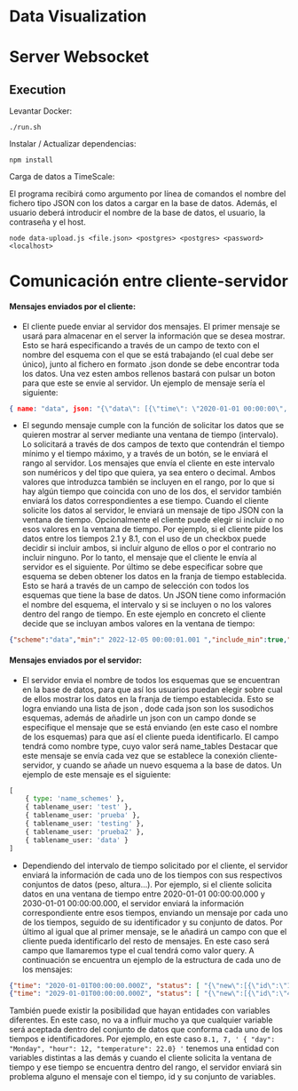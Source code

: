 # Data Visualization

# Server Websocket

## Execution

Levantar Docker:

```
./run.sh
```

Instalar / Actualizar dependencias:
```
npm install
```

Carga de datos a TimeScale:

El programa recibirá como argumento por línea de comandos el nombre del fichero tipo JSON con los datos a cargar en la base de datos. Además, el usuario deberá introducir el nombre de la base de datos, el usuario, la contraseña y el host.

```
node data-upload.js <file.json> <postgres> <postgres> <password> <localhost>
```

# Comunicación entre cliente-servidor

#### Mensajes enviados por el cliente:

- El cliente puede enviar al servidor dos mensajes. El primer mensaje se usará para almacenar en el server la información que se desea mostrar. Esto se hará especificando a través de un campo de texto con el nombre del esquema con el que se está trabajando (el cual debe ser único), junto al fichero en formato .json donde se debe encontrar toda los datos. Una vez esten ambos rellenos bastará con pulsar un boton para que este se envie al servidor.
Un ejemplo de mensaje sería el siguiente:

```json
{ name: "data", json: "{\"data\": [{\"time\": \"2020-01-01 00:00:00\", \"status\": [{\"new\": [{\"id\": \"1\", \"value\": {\"peso\": 82, \"altura\": 90}}, {\"id\": \"2\", \"value\": {\"peso\": 41, \"altura\": 82}}, {\"id\": \"3\", \"value\": {\"peso\": 49, \"altura\": 76}}]}]}, {\"time\": \"2029-01-01 00:00:00\", \"status\": [{\"new\": [{\"id\": \"4\", \"value\": {\"peso\": 3, \"altura\": 59}}], \"delete\": [{\"id\": \"1\", \"value\": {\"peso\": 10, \"altura\": 19}}]}]}]}" }
```


- El segundo mensaje cumple con la función de solicitar los datos que se quieren mostrar al server mediante una ventana de tiempo (intervalo). Lo solicitará a través de dos campos de texto que contendrán el tiempo mínimo y el tiempo máximo, y a través de un botón, se le enviará el rango al servidor. Los mensajes que envía el cliente en este intervalo son numéricos y del tipo que quiera, ya sea entero o decimal. Ambos valores que introduzca también se incluyen en el rango, por lo que si hay algún tiempo que coincida con uno de los dos, el servidor también enviará los datos correspondientes a ese tiempo. Cuando el cliente solicite los datos al servidor, le enviará un mensaje de tipo JSON con la ventana de tiempo. Opcionalmente el cliente puede elegir si incluir o no esos valores en la ventana de tiempo. Por ejemplo, si el cliente pide los datos entre los tiempos 2.1 y 8.1, con el uso de un checkbox puede decidir si incluir ambos, si incluir alguno de ellos o por el contrario no incluir ninguno. Por lo tanto, el mensaje que el cliente le envía al servidor es el siguiente. Por último se debe especificar sobre que esquema se deben obtener los datos en la franja de tiempo establecida. Esto se hará a través de un campo de selección con todos los esquemas que tiene la base de datos. Un JSON tiene como información el nombre del esquema, el intervalo y si se incluyen o no los valores dentro del rango de tiempo. En este ejemplo en concreto el cliente decide que se incluyan ambos valores en la ventana de tiempo:
```json
{"scheme":"data","min":" 2022-12-05 00:00:01.001 ","include_min":true,"max":" 2030-12-05 00:00:01.001 ","include_max":false}
```

#### Mensajes enviados por el servidor:

- El servidor envia el nombre de todos los esquemas que se encuentran en la base de datos, para que así los usuarios puedan elegir sobre cual de ellos mostrar los datos en la franja de tiempo establecida. Esto se logra enviando una lista de json , dode cada json son los susodichos esquemas, además de añadirle un json con un campo donde se especifique el mensaje que se está enviando (en este caso el nombre de los esquemas) para que así el cliente pueda identificarlo. El campo tendrá como nombre type, cuyo valor será name_tables Destacar que este mensaje se envía cada vez que se establece la conexión cliente-servidor, y cuando se añade un nuevo esquema a la base de datos.
Un ejemplo de este mensaje es el siguiente:
```python
[
    { type: 'name_schemes' },
    { tablename_user: 'test' },
    { tablename_user: 'prueba' },
    { tablename_user: 'testing' },
    { tablename_user: 'prueba2' },
    { tablename_user: 'data' }
]
```

- Dependiendo del intervalo de tiempo solicitado por el cliente, el servidor enviará la información de cada uno de los tiempos con sus respectivos conjuntos de datos (peso, altura...). Por ejemplo, si el cliente solicita datos en una ventana de tiempo entre 2020-01-01 00:00:00.000 y 2030-01-01 00:00:00.000, el servidor enviará la información correspondiente entre esos tiempos, enviando un mensaje por cada uno de los tiempos, seguido de su identificador y su conjunto de datos. Por último al igual que al primer mensaje, se le añadirá un campo con que el cliente pueda identificarlo del resto de mensajes. En este caso será campo que llamaremos type el cual tendrá como valor query. A continuación se encuentra un ejemplo de la estructura de cada uno de los mensajes:

```json
{"time": "2020-01-01T00:00:00.000Z", "status": [ "{\"new\":[{\"id\":\"1\",\"value\":{\"peso\":82,\"altura\":90}},{\"id\":\"2\",\"value\":{\"peso\":41,\"altura\":82}},{\"id\":\"3\",\"value\":{\"peso\":49,\"altura\":76}}]}" ], "type": "query" }
{"time": "2029-01-01T00:00:00.000Z", "status": [ "{\"new\":[{\"id\":\"4\",\"value\":{\"peso\":3,\"altura\":59}}],\"delete\":[{\"id\":\"1\",\"value\":{\"peso\":10,\"altura\":19}}]}" ], "type": "query" } 
```

También puede existir la posibilidad que hayan entidades con variables diferentes. En este caso, no va a influir mucho ya que cualquier variable será aceptada dentro del conjunto de datos que conforma cada uno de los tiempos e identificadores. Por ejemplo, en este caso ``` 8.1, 7, ' { "day": "Monday", "hour": 12, "temperature": 22.0} ' ``` tenemos una entidad con variables distintas a las demás y cuando el cliente solicita la ventana de tiempo y ese tiempo se encuentra dentro del rango, el servidor enviará sin problema alguno el mensaje con el tiempo, id y su conjunto de variables.
<!-- 
Además, puede existir la posibilidad que en el mismo instante de tiempo, se reciban datos de diferentes entidades. El servidor enviará esos datos, de uno en uno, enviando un mensaje por tiempo con su entidad y sus variables correspondientes.

- Cuando el cliente empiece a recibir los datos, llegará un momento en el que se debe dar cuenta que la transferencia por parte del servidor ha terminado. Por lo tanto, cuando el servidor termine de enviar los datos en su totalidad según el intervalo establecido por el cliente, le enviará un mensaje comunicando que ya ha finalizado. El mensaje será de tipo JSON y contendrá la ventana de tiempo en concreto que ha solicitado el cliente además de indicar que ya ha finalizado. En este ejemplo, el servidor le comunica al cliente que la transferencia de mensajes en la ventana de tiempo 8 - 15 ya ha terminado:  

```json
"{\"min\":8,\"max\":15}"
```
-->